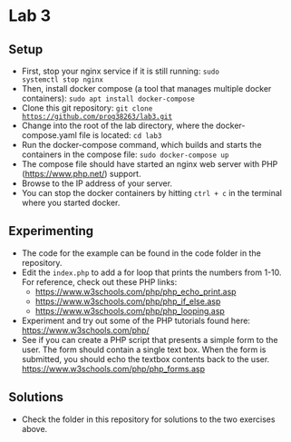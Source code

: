 # Lab 3

## Setup
* First, stop your nginx service if it is still running: <code>sudo systemctl stop nginx</code>
* Then, install docker compose (a tool that manages multiple docker containers): <code>sudo apt install docker-compose</code>
* Clone this git repository: <code>git clone https://github.com/prog38263/lab3.git</code>
* Change into the root of the lab directory, where the docker-compose.yaml file is located: <code>cd lab3</code>
* Run the docker-compose command, which builds and starts the containers in the compose file: <code>sudo docker-compose up</code>
* The compose file should have started an nginx web server with PHP (https://www.php.net/) support.
* Browse to the IP address of your server.
* You can stop the docker containers by hitting <code>ctrl + c</code> in the terminal where you started docker.

## Experimenting
* The code for the example can be found in the <cod>code</code> folder in the repository.
* Edit the <code>index.php</code> to add a for loop that prints the numbers from 1-10. For reference, check out these PHP links:
  * <https://www.w3schools.com/php/php_echo_print.asp>
  * <https://www.w3schools.com/php/php_if_else.asp>
  * <https://www.w3schools.com/php/php_looping.asp>
* Experiment and try out some of the PHP tutorials found here: <https://www.w3schools.com/php/>
* See if you can create a PHP script that presents a simple form to the user. The form should contain a single text box. When the form is submitted, you should echo the textbox contents back to the user. <https://www.w3schools.com/php/php_forms.asp>

## Solutions
* Check the <solutions> folder in this repository for solutions to the two exercises above.
